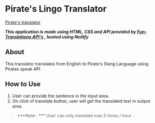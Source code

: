# Pirate's Lingo  Translator

[Pirate's translator](https://pirate-lingo-translator.netlify.app/)

__*This application is made using HTML, CSS and API provided by [Fun-Translations API's](https://funtranslations.com) , hosted using Netlify*__

## About

This translator translates from English to Pirate's Slang Language using Pirates speak API .

## How to Use

1. User can provide the sentence in the input area.
2. On click of translate button, user will get the translated text in output area.

> ***Note :  ***  User can only translate max 5 times / hour .
